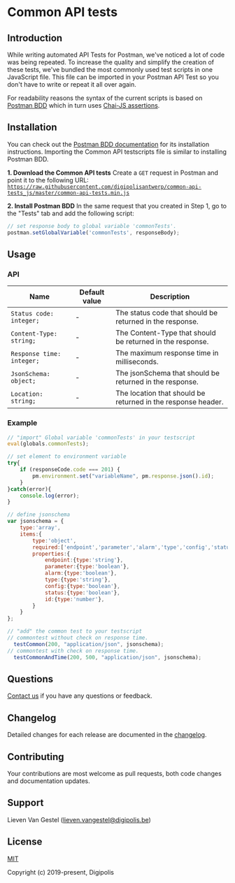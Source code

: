 # Common API tests

## Introduction

While writing automated API Tests for Postman, we've noticed a lot of code was being repeated.
To increase the quality and simplify the creation of these tests, we've bundled the most commonly used test scripts in one JavaScript file.
This file can be imported in your Postman API Test so you don't have to write or repeat it all over again.

For readability reasons the syntax of the current scripts is based on [Postman BDD](https://github.com/JamesMessinger/postman-bdd) which in turn uses [Chai-JS assertions](http://chaijs.com/api/bdd/).

## Installation

You can check out the [Postman BDD documentation](https://github.com/JamesMessinger/postman-bdd) for its installation instructions.
Importing the Common API testscripts file is similar to installing Postman BDD.

**1. Download the Common API tests**
Create a `GET` request in Postman and point it to the following URL:<br>
[`https://raw.githubusercontent.com/digipolisantwerp/common-api-tests_js/master/common-api-tests.min.js`](https://raw.githubusercontent.com/digipolisantwerp/common-api-tests_js/master/common-api-tests.min.js)

**2. Install Postman BDD**
In the same request that you created in Step 1, go to the "Tests" tab and add the following script:

```javascript
// set response body to global variable 'commonTests'.
postman.setGlobalVariable('commonTests', responseBody);
```

## Usage

### API

| Name         | Default value | Description |
| -----------  | ------ | -------------------------- |
| `Status code: integer;` | - | The status code that should be returned in the response. |
| `Content-Type: string;` | - | The Content-Type that should be returned in the response. |
| `Response time: integer;` | - | The maximum response time in milliseconds. |
| `JsonSchema: object;` | - | The jsonSchema that should be returned in the response. |
| `Location: string;` | - | The location that should be returned in the response header. |

### Example

```javascript
// "import" Global variable 'commonTests' in your testscript
eval(globals.commonTests);

// set element to environment variable
try{
    if (responseCode.code === 201) {
        pm.environment.set("variableName", pm.response.json().id);
    }
}catch(error){
    console.log(error);
}

// define jsonschema
var jsonschema = {
    type:'array',
    items:{
        type:'object',
        required:['endpoint','parameter','alarm','type','config','status','id'],
        properties:{
            endpoint:{type:'string'},
            parameter:{type:'boolean'},
            alarm:{type:'boolean'},
            type:{type:'string'},
            config:{type:'boolean'},
            status:{type:'boolean'},
            id:{type:'number'},
        }
    }
};

// "add" the common test to your testscript
// commontest without check on response time.
  testCommon(200, "application/json", jsonschema);
// commontest with check on response time.
  testCommonAndTime(200, 500, "application/json", jsonschema);
```

## Questions

[Contact us](mailto:DA_ACPaaS_testing@digipolis.be) if you have any questions or feedback.

## Changelog

Detailed changes for each release are documented in the [changelog](./CHANGELOG.md).

## Contributing

Your contributions are most welcome as pull requests, both code changes and documentation updates.

## Support

Lieven Van Gestel (<lieven.vangestel@digipolis.be>)

## License

[MIT](./LICENSE)

Copyright (c) 2019-present, Digipolis
